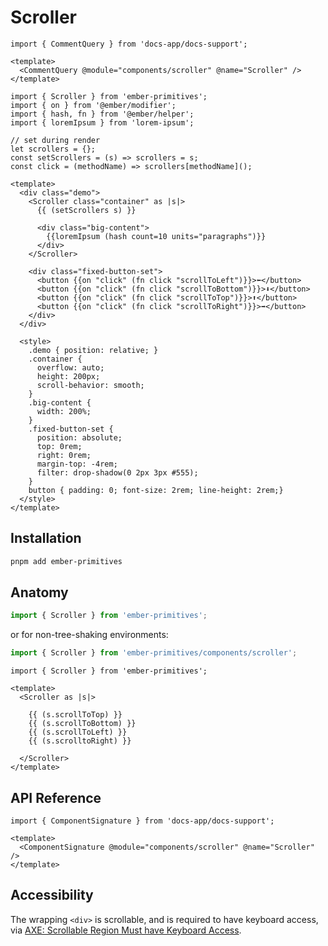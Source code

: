 # Scroller

```gjs live no-shadow
import { CommentQuery } from 'docs-app/docs-support';

<template>
  <CommentQuery @module="components/scroller" @name="Scroller" />
</template>
```


<div class="featured-demo">

```gjs live preview no-shadow
import { Scroller } from 'ember-primitives';
import { on } from '@ember/modifier';
import { hash, fn } from '@ember/helper';
import { loremIpsum } from 'lorem-ipsum';

// set during render
let scrollers = {};
const setScrollers = (s) => scrollers = s;
const click = (methodName) => scrollers[methodName]();

<template>
  <div class="demo">
    <Scroller class="container" as |s|>
      {{ (setScrollers s) }}

      <div class="big-content">
        {{loremIpsum (hash count=10 units="paragraphs")}}
      </div>
    </Scroller>

    <div class="fixed-button-set">
      <button {{on "click" (fn click "scrollToLeft")}}>⬅️</button>
      <button {{on "click" (fn click "scrollToBottom")}}>⬇️</button>
      <button {{on "click" (fn click "scrollToTop")}}>⬆️</button>
      <button {{on "click" (fn click "scrollToRight")}}>➡️</button>
    </div>
  </div>

  <style>
    .demo { position: relative; }
    .container {
      overflow: auto;
      height: 200px;
      scroll-behavior: smooth;
    } 
    .big-content {
      width: 200%;
    }
    .fixed-button-set {
      position: absolute;
      top: 0rem;
      right: 0rem;
      margin-top: -4rem;
      filter: drop-shadow(0 2px 3px #555);
    }
    button { padding: 0; font-size: 2rem; line-height: 2rem;}
  </style>
</template>
```

</div>

## Installation

```bash
pnpm add ember-primitives
```

## Anatomy

```js 
import { Scroller } from 'ember-primitives';
```

or for non-tree-shaking environments:
```js 
import { Scroller } from 'ember-primitives/components/scroller';
```


```gjs 
import { Scroller } from 'ember-primitives';

<template>
  <Scroller as |s|>

    {{ (s.scrollToTop) }}
    {{ (s.scrollToBottom) }}
    {{ (s.scrollToLeft) }}
    {{ (s.scrolltoRight) }}

  </Scroller>
</template>
```

## API Reference

```gjs live no-shadow
import { ComponentSignature } from 'docs-app/docs-support';

<template>
  <ComponentSignature @module="components/scroller" @name="Scroller" />
</template>
```

## Accessibility

The wrapping `<div>` is scrollable, and is required to have keyboard access, via [AXE: Scrollable Region Must have Keyboard Access](https://dequeuniversity.com/rules/axe/4.8/scrollable-region-focusable?application=axeAPI).
